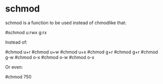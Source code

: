 # schmod

schmod is a function to be used instead of chmodlike that:

#schmod u:rwx g:rx <file>

Instead of:

#chmod u+r <file>
#chmod u+w <file>
#chmod u+x <file>
#chmod g+r <file>
#chmod g+r <file>
#chmod g-w <file>
#chmod o-x <file>
#chmod o-w <file>
#chmod o-x <file>

Or even:

#chmod 750 <file>
